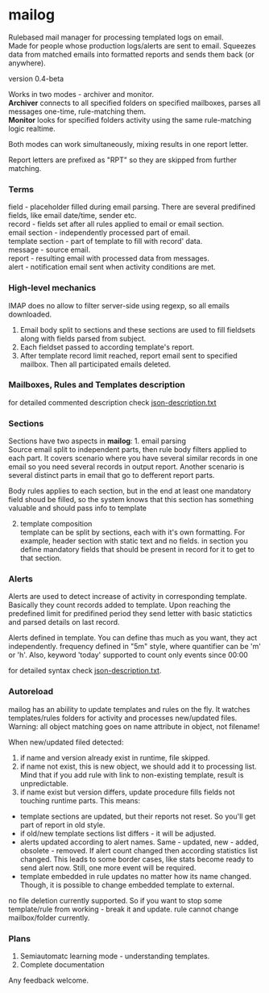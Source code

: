 # mailog
Rulebased mail manager for processing templated logs on email.<br>Made for people whose production logs/alerts are sent to email.
Squeezes data from matched emails into formatted reports and sends them back (or anywhere).

version 0.4-beta

Works in two modes - archiver and monitor.<br>
<b>Archiver</b> connects to all specified folders on specified mailboxes, parses all messages one-time, rule-matching them.<br>
<b>Monitor</b> looks for specified folders activity using the same rule-matching logic realtime.

Both modes can work simultaneously, mixing results in one report letter.

Report letters are prefixed as "RPT" so they are skipped from further matching.

<h3>Terms</h3>

field - placeholder filled during email parsing. There are several predifined fields, like email date/time, sender etc.<br>
record - fields set after all rules applied to email or email section.<br>
email section - independently processed part of email.<br>
template section - part of template to fill with record' data.<br>
message - source email.<br>
report - resulting email with processed data from messages.<br>
alert - notification email sent when activity conditions are met.


<h3>High-level mechanics</h3>
IMAP does no allow to filter server-side using regexp, so all emails downloaded.

1. Email body split to sections and these sections are used to fill fieldsets along with fields parsed from subject.<br>
2. Each fieldset passed to according template's report.<br>
3. After template record limit reached, report email sent to specified mailbox. Then all participated emails deleted.<br>

<h3>Mailboxes, Rules and Templates description</h3>
for detailed commented description check <a href='json-description.txt'>json-description.txt</a>

<h3>Sections</h3>
Sections have two aspects in <b>mailog</b>:
 1. email parsing<br>
 Source email split to independent parts, then rule body filters applied to each part.
 It covers scenario where you have several similar records in one email so you need several records in output report.
 Another scenario is several distinct parts in email that go to defferent report parts.

 Body rules applies to each section, but in the end at least one mandatory field shoud be filled, so the system knows that this section has something valuable and should pass info to template

 2. template composition<br>
 template can be split by sections, each with it's own formatting. For example, header section with static text and no fields.
 in section you define mandatory fields that should be present in record for it to get to that section.


<h3>Alerts</h3>
Alerts are used to detect increase of activity in corresponding template.
Basically they count records added to template. Upon reaching the predefined limit for predifined period they send letter
with basic statictics and parsed details on last record.

Alerts defined in template. You can define thas much as you want, they act independently.
frequency defined in "5m" style, where quantifier can be 'm' or 'h'.
Also, keyword 'today' supported to count only events since 00:00

for detailed syntax check <a href='json-description.txt'>json-description.txt</a>.

<h3>Autoreload</h3>

mailog has an abiility to update templates and rules on the fly. It watches templates/rules folders for activity and processes new/updated files.
Warning: all object matching goes on name attribute in object, not filename!

When new/updated filed detected:

1. if name and version already exist in runtime, file skipped.
2. if name not exist, this is new object, we should add it to processing list. Mind that if you add rule with link to non-existing template, result is unpredictable.
3. if name exist but version differs, update procedure fills fields not touching runtime parts. This means:
- template sections are updated, but their reports not reset. So you'll get part of report in old style.
- if old/new template sections list differs - it will be adjusted.
- alerts updated according to alert names. Same - updated, new - added, obsolete - removed. If alert count changed then according statistics list changed. This leads to some border cases,
like stats become ready to send alert now. Still, one more event will be required.
- template embedded in rule updates no matter how its name changed. Though, it is possible to change embedded template to external.

no file deletion currently supported. So if you want to stop some template/rule from working - break it and update.
rule cannot change mailbox/folder currently.


<h3>Plans</h3>
<ol>
<li>Semiautomatc learning mode - understanding templates.</li>
<li>Complete documentation</li>
</ol>

Any feedback welcome.